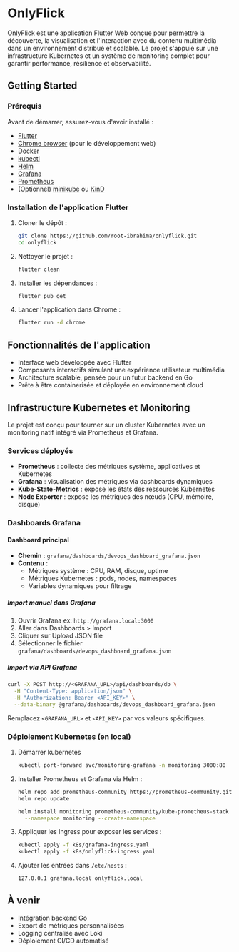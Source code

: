 # OnlyFlick

OnlyFlick est une application Flutter Web conçue pour permettre la découverte, la visualisation et l'interaction avec du contenu multimédia dans un environnement distribué et scalable. Le projet s'appuie sur une infrastructure Kubernetes et un système de monitoring complet pour garantir performance, résilience et observabilité.

## Getting Started

### Prérequis

Avant de démarrer, assurez-vous d'avoir installé :

- [Flutter](https://flutter.dev/docs/get-started/install)
- [Chrome browser](https://www.google.com/chrome/) (pour le développement web)
- [Docker](https://docs.docker.com/get-docker/)
- [kubectl](https://kubernetes.io/docs/tasks/tools/)
- [Helm](https://helm.sh/)
- [Grafana](https://grafana.com/)
- [Prometheus](https://prometheus.io/)
- (Optionnel) [minikube](https://minikube.sigs.k8s.io/) ou [KinD](https://kind.sigs.k8s.io/)

### Installation de l'application Flutter

1. Cloner le dépôt :

    ```bash
    git clone https://github.com/root-ibrahima/onlyflick.git
    cd onlyflick
    ```

2. Nettoyer le projet :

    ```bash
    flutter clean
    ```

3. Installer les dépendances :

    ```bash
    flutter pub get
    ```

4. Lancer l'application dans Chrome :

    ```bash
    flutter run -d chrome
    ```

## Fonctionnalités de l'application

- Interface web développée avec Flutter
- Composants interactifs simulant une expérience utilisateur multimédia
- Architecture scalable, pensée pour un futur backend en Go
- Prête à être containerisée et déployée en environnement cloud

## Infrastructure Kubernetes et Monitoring

Le projet est conçu pour tourner sur un cluster Kubernetes avec un monitoring natif intégré via Prometheus et Grafana.

### Services déployés

- **Prometheus** : collecte des métriques système, applicatives et Kubernetes
- **Grafana** : visualisation des métriques via dashboards dynamiques
- **Kube-State-Metrics** : expose les états des ressources Kubernetes
- **Node Exporter** : expose les métriques des nœuds (CPU, mémoire, disque)

### Dashboards Grafana

#### Dashboard principal

- **Chemin** : `grafana/dashboards/devops_dashboard_grafana.json`
- **Contenu** :
  - Métriques système : CPU, RAM, disque, uptime
  - Métriques Kubernetes : pods, nodes, namespaces
  - Variables dynamiques pour filtrage

##### Import manuel dans Grafana

1. Ouvrir Grafana ex: `http://grafana.local:3000`
2. Aller dans Dashboards > Import
3. Cliquer sur Upload JSON file
4. Sélectionner le fichier `grafana/dashboards/devops_dashboard_grafana.json`

##### Import via API Grafana

```bash
curl -X POST http://<GRAFANA_URL>/api/dashboards/db \
  -H "Content-Type: application/json" \
  -H "Authorization: Bearer <API_KEY>" \
  --data-binary @grafana/dashboards/devops_dashboard_grafana.json
```

Remplacez `<GRAFANA_URL>` et `<API_KEY>` par vos valeurs spécifiques.

### Déploiement Kubernetes (en local)

1. Démarrer kubernetes

    ```bash
    kubectl port-forward svc/monitoring-grafana -n monitoring 3000:80
    ```

2. Installer Prometheus et Grafana via Helm :

    ```bash
    helm repo add prometheus-community https://prometheus-community.github.io/helm-charts
    helm repo update

    helm install monitoring prometheus-community/kube-prometheus-stack \
      --namespace monitoring --create-namespace
    ```

3. Appliquer les Ingress pour exposer les services :

    ```bash
    kubectl apply -f k8s/grafana-ingress.yaml
    kubectl apply -f k8s/onlyflick-ingress.yaml
    ```

4. Ajouter les entrées dans `/etc/hosts` :

    ```txt
    127.0.0.1 grafana.local onlyflick.local
    ```

## À venir

- Intégration backend Go
- Export de métriques personnalisées
- Logging centralisé avec Loki
- Déploiement CI/CD automatisé
